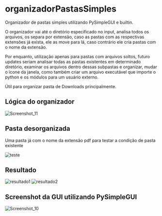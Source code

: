 # organizadorPastasSimples
Organizador de pastas simples utilizando PySimpleGUI e builtin.

O organizador vai até o diretório especificado no input, analisa todos os arquivos, os separa por extensão, caso as pastas com as respectivas extensões já exista, ele as move para lá, caso contrário ele cria pastas com o nome da extensão.


Por enquanto, utilização apenas para pastas com arquivos soltos, futuro updates seriam analisar todas as pastas existentes em determinado diretório, examinar os arquivos dentro dessas subpastas e organizar, mudar o ícone da janela, como também criar um arquivo executável que importe o python e os módulos para um usuário externo.

Útil para organizar pasta de Downloads principalmente.

## Lógica do organizador
![Screenshot_11](https://github.com/cas-melo/organizadorPastasSimples/assets/147893533/65dbbd81-9950-4269-b62f-4e157dfa352e)

## Pasta desorganizada

Uma pasta já com o nome da extensão pdf para testar a condição de pasta existente

![teste](https://github.com/cas-melo/organizadorPastasSimples/assets/147893533/1d4025d6-8d2f-455c-b47f-141b7db06111)

## Resultado
![resultado1](https://github.com/cas-melo/organizadorPastasSimples/assets/147893533/b7652eaa-d7c4-4125-bfa8-5caeeeee9b56)
![resultado2](https://github.com/cas-melo/organizadorPastasSimples/assets/147893533/ba1dff8b-fd54-45c0-80c4-4ca4b5511d79)

## Screenshot da GUI utilizando PySimpleGUI
![Screenshot_10](https://github.com/cas-melo/organizadorPastasSimples/assets/147893533/8571566d-15e7-4b8b-bdc3-2454b9110049)


